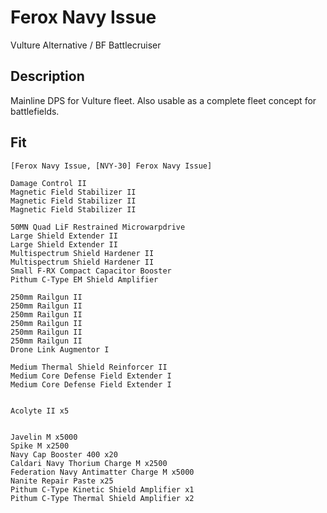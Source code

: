 # Ferox Navy Issue

Vulture Alternative / BF Battlecruiser

## Description
Mainline DPS for Vulture fleet. Also usable as a complete fleet concept for battlefields.

## Fit
```
[Ferox Navy Issue, [NVY-30] Ferox Navy Issue]

Damage Control II
Magnetic Field Stabilizer II
Magnetic Field Stabilizer II
Magnetic Field Stabilizer II

50MN Quad LiF Restrained Microwarpdrive
Large Shield Extender II
Large Shield Extender II
Multispectrum Shield Hardener II
Multispectrum Shield Hardener II
Small F-RX Compact Capacitor Booster
Pithum C-Type EM Shield Amplifier

250mm Railgun II
250mm Railgun II
250mm Railgun II
250mm Railgun II
250mm Railgun II
250mm Railgun II
Drone Link Augmentor I

Medium Thermal Shield Reinforcer II
Medium Core Defense Field Extender I
Medium Core Defense Field Extender I


Acolyte II x5


Javelin M x5000
Spike M x2500
Navy Cap Booster 400 x20
Caldari Navy Thorium Charge M x2500
Federation Navy Antimatter Charge M x5000
Nanite Repair Paste x25
Pithum C-Type Kinetic Shield Amplifier x1
Pithum C-Type Thermal Shield Amplifier x2
```
